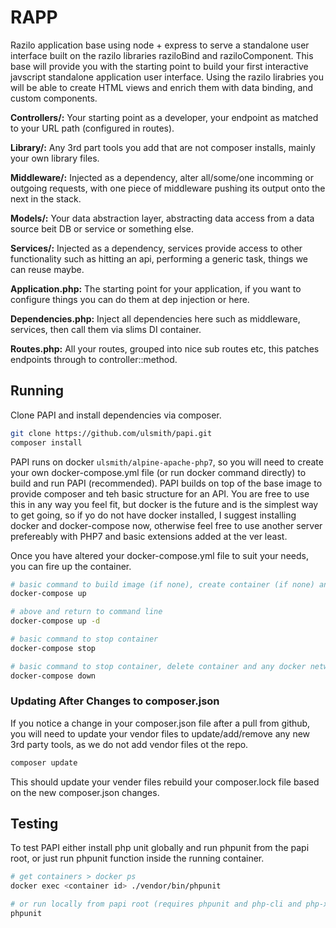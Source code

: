 # RAPP

Razilo application base using node + express to serve a standalone user interface built on the razilo libraries raziloBind and raziloComponent. This base will provide you with the starting point to build your first interactive javscript standalone application user interface. Using the razilo lirabries you will be able to create HTML views and enrich them with data binding, and custom components.














__Controllers/:__ Your starting point as a developer, your endpoint as matched to your URL path (configured in routes).

__Library/:__ Any 3rd part tools you add that are not composer installs, mainly your own library files.

__Middleware/:__ Injected as a dependency, alter all/some/one incomming or outgoing requests, with one piece of middleware pushing its output onto the next in the stack.

__Models/:__ Your data abstraction layer, abstracting data access from a data source beit DB or service or something else.

__Services/:__ Injected as a dependency, services provide access to other functionality such as hitting an api, performing a generic task, things we can reuse maybe.

__Application.php:__ The starting point for your application, if you want to configure things you can do them at dep injection or here.

__Dependencies.php:__ Inject all dependencies here such as middleware, services, then call them via slims DI container.

__Routes.php:__ All your routes, grouped into nice sub routes etc, this patches endpoints through to controller::method.


## Running

Clone PAPI and install dependencies via composer.

```bash
git clone https://github.com/ulsmith/papi.git
composer install
```

PAPI runs on docker `ulsmith/alpine-apache-php7`, so you will need to create your own docker-compose.yml file (or run docker command directly) to build and run PAPI (recommended). PAPI builds on top of the base image to provide composer and teh basic structure for an API. You are free to use this in any way you feel fit, but docker is the future and is the simplest way to get going, so if yo do not have docker installed, I suggest installing docker and docker-compose now, otherwise feel free to use another server prefereably with PHP7 and basic extensions added at the ver least.

Once you have altered your docker-compose.yml file to suit your needs, you can fire up the container.

```bash
# basic command to build image (if none), create container (if none) and start container
docker-compose up

# above and return to command line
docker-compose up -d

# basic command to stop container
docker-compose stop

# basic command to stop container, delete container and any docker networks
docker-compose down
```


### Updating After Changes to composer.json


If you notice a change in your composer.json file after a pull from github, you will need to update your vendor files to update/add/remove any new 3rd party tools, as we do not add vendor files ot the repo.


```bash
composer update
```

This should update your vender files rebuild your composer.lock file based on the new composer.json changes.


## Testing

To test PAPI either install php unit globally and run phpunit from the papi root, or just run phpunit function inside the running container.


```bash
# get containers > docker ps
docker exec <container id> ./vendor/bin/phpunit

# or run locally from papi root (requires phpunit and php-cli and php-xdebug installed)
phpunit
```
